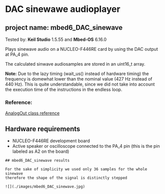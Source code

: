 # DAC sinewawe audioplayer
## project name: mbed6_DAC_sinewave
Tested by: **Keil Studio** 1.5.55 and **Mbed-OS** 6.16.0

Plays sinewave audio on a NUCLEO-F446RE card by using the DAC 
output at PA_4 pin.

The calculated sinwave audiosamples are stored in an uint16_t array.

**Note:** Due to the lazy timing (wait_us() instead of hardware timing) 
the frequency is domewhat lower than the nominal value (427 Hz instead of 440 Hz). 
This is quite understandable, since we did not take into account the execution time
of the instructions in the endless loop. 


### Reference: 
[AnalogOut class reference](https://os.mbed.com/docs/mbed-os/v6.15/apis/analogout.html) 

## Hardware requirements
* NUCLEO-F446RE development board
* Active speaker or oscilloscope connected to the PA_4 pin (this is the pin labeled as A2 on the board)


```
## mbed6_DAC_sinewave results

For the sake of simplicity we used only 36 samples for the whole sinewave
therefore the shape of the signal is distinctly stepped

![](./images/mbed6_DAC_sinewave.jpg)

